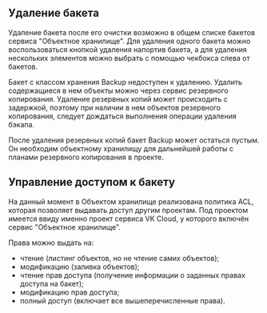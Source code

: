 ## Удаление бакета

Удаление бакета после его очистки возможно в общем списке бакетов сервиса "Объектное хранилище". Для удаления одного бакета можно воспользоваться кнопкой удаления напортив бакета, а для удаления нескольких элементов можно выбрать с помощью чекбокса слева от бакетов.

<warn>

Бакет с классом хранения Backup недоступен к удалению. Удалить содержащиеся в нем объекты можно через сервис резервного копирования. Удаление резервных копий может происходить с задержкой, поэтому при наличии в нем объектов резервного копирования, следует дождаться выполнения операции удаления бэкапа.

</warn>

После удаления резервных копий бакет Backup может остаться пустым. Он необходим объектному хранилищу для дальнейшей работы с планами резервного копирования в проекте.

## Управление доступом к бакету

На данный момент в Объектом хранилище реализована политика ACL, которая позволяет выдавать доступ другим проектам. Под проектом имеется ввиду именно проект сервиса VK Cloud, у которого включён сервис "Объектное хранилище".

Права можно выдать на:

- чтение (листинг объектов, но не чтение самих объектов);
- модификацию (заливка объектов);
- чтение прав доступа (получение информации о заданных правах доступа на бакет);
- модификацию прав доступа;
- полный доступ (включает все вышеперечисленные права).
